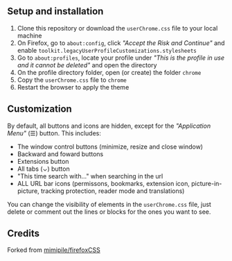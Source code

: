 ## Setup and installation
1. Clone this repository or download the `userChrome.css` file to your local machine
2. On Firefox, go to `about:config`, click *"Accept the Risk and Continue"* and enable `toolkit.legacyUserProfileCustomizations.stylesheets`
3. Go to `about:profiles`, locate your profile under *"This is the profile in use and it cannot be deleted"* and open the directory
4. On the profile directory folder, open (or create) the folder `chrome`
5. Copy the `userChrome.css` file to `chrome`
6. Restart the browser to apply the theme

## Customization

By default, all buttons and icons are hidden, except for the *"Application Menu"* (☰) button. This includes:
- The window control buttons (minimize, resize and close window)
- Backward and foward buttons
- Extensions button
- All tabs (⌄) button
- "This time search with..." when searching in the url
- ALL URL bar icons (permissons, bookmarks, extension icon, picture-in-picture, tracking protection, reader mode and translations)

You can change the visibility of elements in the `userChrome.css` file, just delete or comment out the lines or blocks for the ones you want to see.


## Credits
Forked from [mimipile/firefoxCSS](https://github.com/mimipile/firefoxCSS)
